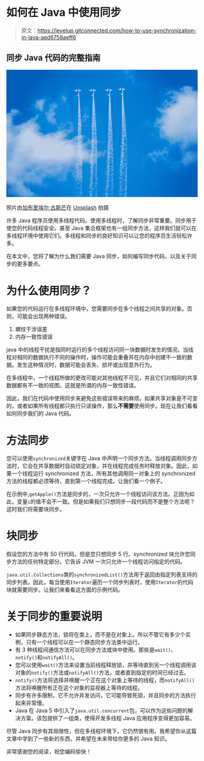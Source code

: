 # 如何在 Java 中使用同步

> 原文：<https://levelup.gitconnected.com/how-to-use-synchronization-in-java-aed6758aeff6>

## 同步 Java 代码的完整指南

![](img/60326dc9793903b6a9ccf0d18487efef.png)

照片由[加布里埃尔·古斯芒](https://unsplash.com/@gcsgpp?utm_source=medium&utm_medium=referral)在 [Unsplash](https://unsplash.com?utm_source=medium&utm_medium=referral) 拍摄

许多 Java 程序员使用多线程代码。使用多线程时，了解同步非常重要。同步用于使您的代码线程安全。甚至 Java 集合框架也有一组同步方法，这样我们就可以在多线程环境中使用它们。多线程和同步的良好知识可以让您的程序员生活轻松许多。

在本文中，您将了解为什么我们需要 Java 同步，如何编写同步代码，以及关于同步的更多要点。

# 为什么使用同步？

如果您的代码运行在多线程环境中，您需要同步在多个线程之间共享的对象。否则，可能会出现两种错误。

1.  螺纹干涉误差
2.  内存一致性错误

java 中的线程干扰是指同时运行的多个线程访问同一块数据时发生的情况。当线程对相同的数据执行不同的操作时，操作可能会重叠并在内存中创建不一致的数据。发生这种情况时，数据可能会丢失、损坏或出现意外行为。

在多线程中，一个线程所做的更改可能对其他线程不可见，并且它们对相同的共享数据都有不一致的视图。这就是所谓的内存一致性错误。

因此，我们在代码中使用同步来避免这些错误带来的麻烦。如果共享对象是不可变的，或者如果所有线程都只执行只读操作，那么**不需要**使用同步。现在让我们看看如何同步我们的 Java 代码。

# 方法同步

您可以使用`synchronized`关键字在 Java 中声明一个同步方法。当线程调用同步方法时，它会在共享数据时自动锁定对象，并在线程完成任务时释放对象。因此，如果一个线程运行 synchronized 方法，所有其他调用同一对象上的 synchronized 方法的线程都必须等待，直到第一个线程完成。让我们看一个例子。

在示例中,`getApple()`方法是同步的，一次只允许一个线程访问该方法。正因为如此，变量`i`的值不会不一致。但是如果我们只想同步一段代码而不是整个方法呢？这时我们将需要块同步。

# 块同步

假设您的方法中有 50 行代码，但是您只想同步 5 行。synchronized 块允许您同步方法的任何特定部分。它告诉 JVM 一次只允许一个线程访问指定的代码。

`java.util.Collections`类的`synchronizedList()`方法用于返回由指定列表支持的同步列表。因此，每当使用`Iterator`遍历一个同步列表时，使用`Iterator`的代码块就需要同步。让我们来看看这方面的示例代码。

# 关于同步的重要说明

*   如果同步静态方法，锁将在类上，而不是在对象上。所以不管它有多少个实例，只有一个线程可以在一个静态同步方法类中运行。
*   有 3 种线程间通信方法可以在同步方法或块中使用。那些是`wait()`、`notify()`和`notifyAll()`。
*   您可以使用`wait()`方法来设置当前线程释放锁，并等待直到另一个线程调用该对象的`notify()`方法或`notifyAll()`方法，或者直到指定的时间已经过去。
*   `notify()`方法将选择并唤醒一个正在这个对象上等待的线程，而`notifyAll()`方法将唤醒所有正在这个对象的监视器上等待的线程。
*   同步有许多限制，它不允许并发访问，它可能导致死锁，并且同步的方法执行起来非常慢。
*   Java 在 Java 5 中引入了`java.util.concurrent`包，可以作为这些问题的解决方案。该包提供了一组类，使得开发多线程 Java 应用程序变得更加容易。

尽管 Java 同步有其局限性，但在多线程环境下，它仍然很有用。我希望你从这篇文章中学到了一些新的东西，并希望在未来带给你更多的 Java 知识。

非常感谢您的阅读，祝您编码愉快！
